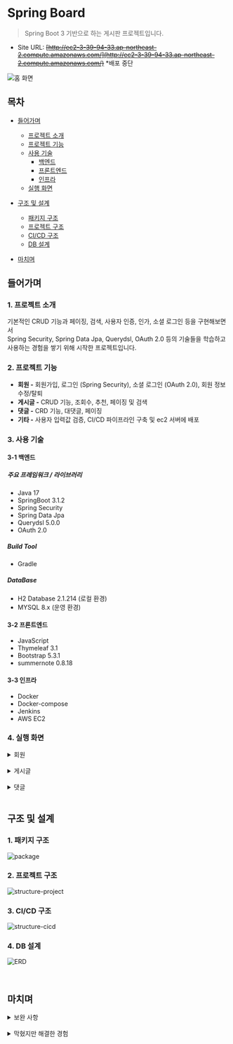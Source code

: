 # Spring Board
> Spring Boot 3 기반으로 하는 게시판 프로젝트입니다.
- Site URL: ~~[http://ec2-3-39-94-33.ap-northeast-2.compute.amazonaws.com/](http://ec2-3-39-94-33.ap-northeast-2.compute.amazonaws.com/)~~ *배포 중단

![홈 화면](https://github.com/ohoon/spring-board-v2/assets/46547443/bc668bcd-5268-439a-b3c8-87a4bbb9c2eb)

## 목차
- [들어가며](#들어가며)
  - [프로젝트 소개](#1-프로젝트-소개)    
  - [프로젝트 기능](#2-프로젝트-기능)    
  - [사용 기술](#3-사용-기술)   
     - [백엔드](#3-1-백엔드)
     - [프론트엔드](#3-2-프론트엔드)
     - [인프라](#3-3-인프라)
  - [실행 화면](#4-실행-화면)   

- [구조 및 설계](#구조-및-설계)
  - [패키지 구조](#1-패키지-구조)
  - [프로젝트 구조](#2-프로젝트-구조)
  - [CI/CD 구조](#3-CI/CD-구조)
  - [DB 설계](#4-db-설계)

- [마치며](#마치며)

## 들어가며
### 1. 프로젝트 소개

기본적인 CRUD 기능과 페이징, 검색, 사용자 인증, 인가, 소셜 로그인 등을 구현해보면서 <br/>
Spring Security, Spring Data Jpa, Querydsl, OAuth 2.0 등의 기술들을 학습하고 사용하는 경험을 쌓기 위해 시작한 프로젝트입니다.

### 2. 프로젝트 기능

- **회원 -** 회원가입, 로그인 (Spring Security), 소셜 로그인 (OAuth 2.0), 회원 정보 수정/탈퇴
- **게시글 -** CRUD 기능, 조회수, 추천, 페이징 및 검색
- **댓글 -** CRD 기능, 대댓글, 페이징
- **기타 -** 사용자 입력값 검증, CI/CD 파이프라인 구축 및 ec2 서버에 배포

### 3. 사용 기술

#### 3-1 백엔드

##### 주요 프레임워크 / 라이브러리
- Java 17
- SpringBoot 3.1.2
- Spring Security
- Spring Data Jpa
- Querydsl 5.0.0
- OAuth 2.0

##### Build Tool
- Gradle

##### DataBase
- H2 Database 2.1.214 (로컬 환경)
- MYSQL 8.x (운영 환경)

#### 3-2 프론트엔드
- JavaScript
- Thymeleaf 3.1
- Bootstrap 5.3.1
- summernote 0.8.18

#### 3-3 인프라
- Docker
- Docker-compose
- Jenkins
- AWS EC2


### 4. 실행 화면

  <details>
    <summary>회원</summary>   
     
  **1. 회원가입 화면**   
  ![image](https://github.com/ohoon/spring-board-v2/assets/46547443/a64f37f9-e50c-4403-b639-de3446dbd376)   
  - 회원가입 시 사용자 입력값을 검증하고 아이디가 중복되지 않은지 확인한다.
  - 회원가입 완료 시 회원 정보를 저장하고 로그인 화면으로 이동한다.
     
  **2. 로그인 화면**   
  ![image](https://github.com/ohoon/spring-board-v2/assets/46547443/d5db1981-f4de-4f85-85e1-b6f963350e49)   
  - 일치하는 아이디, 비밀번호가 아닐 시 로그인 실패 메시지가 나온다.
  - OAuth 2.0 기반의 구글과 네이버 소셜 로그인을 지원한다.
  - 로그인에 성공하면 전체 게시글 목록 화면으로 이동한다.
     
  **3. 회원정보 화면**   
  ![image](https://github.com/ohoon/spring-board-v2/assets/46547443/1d44aa16-b857-414e-ac21-7ef65ae7284e)   
  - 아이디, 닉네임, 이메일, 등록일, 최종 변경일을 보여주며 비밀번호 변경이나 회원정보 수정/탈퇴가 가능하다.
  - 소셜 로그인의 경우에는 비밀번호 변경과 회원 탈퇴 버튼이 보이지 않고 닉네임, 이메일만 변경할 수 있다.
           
  </details>
  
  <br/>   
  
  <details>
    <summary>게시글</summary>   
       
    
  **1. 전체 게시글 목록 화면**   
  ![image](https://github.com/ohoon/spring-board-v2/assets/46547443/ff2a6861-b541-4ad7-8da4-55edd5bb32f3)   
  - 전체 게시글 목록을 페이징 처리하여 한 페이지당 일정 개수의 게시글만 조회할 수 있다.
     
  **2. 게시글 작성/수정 화면**   
  ![image](https://github.com/ohoon/spring-board-v2/assets/46547443/3680be7b-2f47-4969-9f43-d517c446f35d)   
  - 로그인 한 사용자만 새로운 글을 작성할 수 있고, 작성이 끝나면 전체 게시글 목록 화면으로 이동한다.
  - 수정 화면은 작성자 본인이 아니면 Forbidden 에러와 함께 홈 화면으로 돌아간다.
     
  **3. 게시글 보기 화면**   
  ![image](https://github.com/ohoon/spring-board-v2/assets/46547443/f1e97008-5639-4a53-93d2-df014da1f496)   
  - 사용자가 보기 화면에 들어올 때마다 조회수가 카운팅된다.
  - 한 사용자 ID당 각각의 게시글에 1회씩 추천 가능하다.
  - 작성자 본인이 아니면 게시글 수정/삭제 버튼이 보이지 않는다.
  - 게시글 삭제는 실제로 데이터를 지우는 것이 아닌 목록에서 보이지 않도록 하는 방식을 사용한다.
  
  **4. 게시글 검색 화면**   
  ![image](https://github.com/ohoon/spring-board-v2/assets/46547443/e33e56c7-50b0-48f7-9754-b256f1ee7f49)   
  - 검색 조건에는 제목/내용, 제목, 내용, 작성자, 댓글이 있으며, 키워드와 조합되어 조건에 맞는 게시글만 보여준다.
  - 검색된 결과도 페이징 처리되어 보여진다.
  - 상단 네비게이션에서 통합 검색을 지원한다.
     
  </details>

  <br/>   
  
  <details>
    <summary>댓글</summary>   
       
  **1. 댓글 화면**   
  ![image](https://github.com/ohoon/spring-board-v2/assets/46547443/dc146438-2cd8-42b5-90a0-4a7f1fd962fd)   
  - 로그인 한 사용자만 댓글을 달 수 있으며, 댓글 내용을 클릭하면 대댓글을 작성하는 입력칸이 나온다.
  - 댓글 삭제는 게시글과 동일하게 댓글 목록에서만 보이지 않는다.
  - 대댓글이 있는 부모 댓글을 삭제한 경우에는 (작성자가 삭제한 댓글입니다.) 라고 표시된다.
           
  </details>
  <br/>   
 
   
## 구조 및 설계   
   
### 1. 패키지 구조
   
![package](https://github.com/ohoon/spring-board-v2/assets/46547443/e25f5cff-47d4-4a84-ad45-1bac8fb98e7e)
   
### 2. 프로젝트 구조
   
![structure-project](https://github.com/ohoon/spring-board-v2/assets/46547443/b6be8a53-52c6-454a-a882-b764b97942e1)

### 3. CI/CD 구조

![structure-cicd](https://github.com/ohoon/spring-board-v2/assets/46547443/721b387f-a1c4-4094-b041-fe2571d96c20)
     
### 4. DB 설계
 
![ERD](https://github.com/ohoon/spring-board-v2/assets/46547443/be6fd567-f07e-4903-84a2-b4376820d57b)
   
<br/>

## 마치며   

<details>
  <summary>보완 사항</summary>
     
- 게시글 보기 화면 밑에도 전체 게시글 목록 넣기
- 말머리 기능 (공지글) 추가하기
- 추천 n개 이상의 게시글 또는 추천 기준 게시글 정렬하기
- 어드민 페이지 추가하기
  
</details>   

<br/>

<details>
  <summary>막혔지만 해결한 경험</summary>
  
- 작성자 컬럼을 따로 STRING으로 둘지, 매번 member와 join해서 가져올지 고민 <br/>
  -> 작성자를 따로 저장해서 글 목록을 불러오는 것과 같은 상황에서 join 과정을 생략할 수 있기 때문에 컬럼을 따로 추가하기로 결정함
  
- dto와 entity 변환은 서비스, 컨트롤러 어느 레이어에서 해야할까 고민 <br/>
  -> 컨트롤러에 entity가 넘어가면 프레젠테이션 계층에 중요한 정보인 entity가 노출되어서 보안 상 위험 <br/>
  -> 그러나 서비스에서 dto로 변환해서 넘겨주면 웹용 컨트롤러, api 컨트롤러에게 각각 명세에 맞는 dto를 만들어서 줘야함 (중복 코드 발생) <br/>
  -> 웹 컨트롤러만 있는 프로젝트라서 서비스 레이어에서 dto로 변환하기로 결정함
  
- 소셜 로그인때는 비밀번호가 필요없는데 비밀번호 컬럼을 어떻게 처리해야할까 고민 <br/>
  -> 비밀번호 인증용 테이블과 소셜로그인용 테이블을 따로 만들어놓고 덜 민감한 정보가 있는 member 테이블과 join해서 인증하도록 설계함

- 조회수 증가 로직에서 동시성 이슈가 발생할 가능성이 보임 <br/>
  -> 1씩 증가하는 로직에는 낙관적 락을 걸어서 동시성 문제가 발생하지 않도록 했음 <br/>
  -> 컬럼을 통째로 덮어씌우는 로직은 동시성 이슈가 발생하지 않는다고 보고 락을 걸지않고 그대로 구현

- 소셜로그인 provider마다 api 명세가 달라서 스프링에서 기본으로 지원하는 oauth2 userinfo 서비스에서 정보를 읽어오지 못하고 에러를 뿜음 <br/>
  -> defaultOAuth2UserService를 참고해서 회원 속성을 가져오는 부분만 provider에 맞게 가져오도록 구현해서 사용함

- Docker 환경에서 thymeleaf 템플릿 파일을 읽을때 오류를 뿜음 <br/>
  -> 템플릿 위치를 절대 경로로 해서 발생한 문제였음 <br/>
  -> Docker 환경에서는 프로젝트가 루트 위치에 없기 때문에 템플릿 파일을 정상적으로 불러올 수 없었음. 맨 앞 /을 지워서 해결했다.

- 민감 정보를 어떻게 숨길 수 있을까 고민이 됐음 <br/>
  -> application-???.yml로 따로 파일을 분리해서 .gitignore하는 방법은 로컬 환경에선 효과적이지만 github으로부터 소스를 받아오는 운영 환경에서는 민감 정보에 대해서 알 방도가 없기 때문에 문제가 됨 <br/>
  -> 그래서 환경 변수를 써서 application.yml에 민감 정보만 가리도록 했음 <br/>
  -> 로컬 환경에서는 ide 환경 변수를 이용함. docker-compose를 사용해야 할 때는 .env 파일에 환경 변수를 기록 <br/>
  -> 운영 환경에서는 어차피 ec2 서버 내에서 docker-compose로 실행하기 때문에 ec2 서버 내의 docker-compose.yml에 그대로 작성해 사용하는 방식을 채택했다. <br/>
  -> 근데 여유가 된다면 aws에서 제공하는 sercret manager를 사용하면 환경 변수를 쉽고 편하게 관리할 수 있다.
  
</details>  

